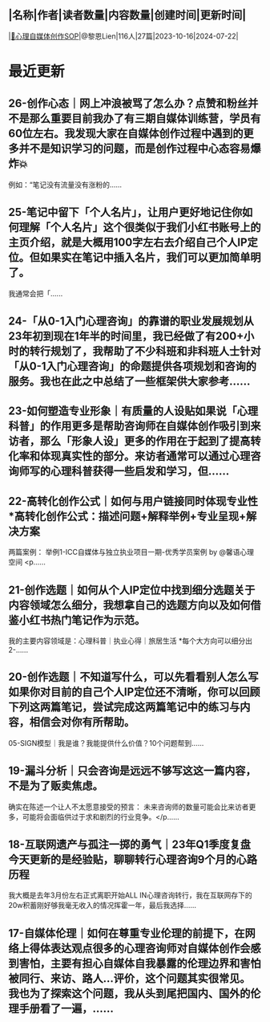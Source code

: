 |名称|作者|读者数量|内容数量|创建时间|更新时间|
---
|[📕心理自媒体创作SOP](https://xiaobot.net/p/lien2023?refer=0b133df9-27dc-423b-8101-639049001c13)|@黎恩Lien|116人|27篇|2023-10-16|2024-07-22|

# 最近更新
## 26-创作心态｜网上冲浪被骂了怎么办？点赞和粉丝并不是那么重要目前我办了有三期自媒体训练营，学员有60位左右。我发现大家在自媒体创作过程中遇到的更多并不是知识学习的问题，而是创作过程中心态容易爆炸💥

例如：“笔记没有流量没有涨粉的......
## 25-笔记中留下「个人名片」，让用户更好地记住你如何理解「个人名片」这个很类似于我们小红书账号上的主页介绍，就是大概用100字左右去介绍自己个人IP定位。但如果实在笔记中插入名片，我们可以更加简单明了。

我通常会把「......
## 24-「从0-1入门心理咨询」的靠谱的职业发展规划从23年初到现在1年半的时间里，我已经做了有200+小时的转行规划了，我帮助了不少科班和非科班人士针对「从0-1入门心理咨询」的命题提供各项规划和咨询的服务。我也在此之中总结了一些框架供大家参考......
## 23-如何塑造专业形象｜有质量的人设贴如果说「心理科普」的作用更多是帮助咨询师在自媒体创作吸引到来访者，那么「形象人设」更多的作用在于起到了提高转化率和体现真实性的部分。来访者通常可以通过心理咨询师写的心理科普获得一些启发和学习，但......
## 22-高转化创作公式｜如何与用户链接同时体现专业性*高转化创作公式：描述问题+解释举例+专业呈现+解决方案

两篇案例：
举例1-ICC自媒体与独立执业项目一期-优秀学员案例 by @馨语心理空间
<p......
## 21-创作选题｜如何从个人IP定位中找到细分选题关于内容领域怎么细分，我想拿自己的选题方向以及如何借鉴小红书热门笔记作为示范。

我的主要内容领域是：心理科普｜执业心得｜旅居生活
*每个大方向可以细分出2-......
## 20-创作选题｜不知道写什么，可以先看看别人怎么写如果你对目前的自己个人IP定位还不清晰，你可以回顾下列这两篇笔记，尝试完成这两篇笔记中的练习与内容，相信会对你有所帮助。
05-SIGN模型｜我是谁？我能提供什么价值？10个问题帮到......
## 19-漏斗分析｜只会咨询是远远不够写这这一篇内容，不是为了贩卖焦虑。

确实在陈述一个让人不太愿意接受的预言：
未来咨询师的数量可能会比来访者更多，可能将会面临供过于求和剧烈的行业竞争。</p......
## 18-互联网遗产与孤注一掷的勇气｜23年Q1季度复盘今天更新的是经验贴，聊聊转行心理咨询9个月的心路历程
我大概是去年3月份左右正式离职开始ALL IN心理咨询转行，我在互联网存下的20w积蓄刚好够我毫无收入的情况挥霍一年，最后我选择......
## 17-自媒体伦理｜如何在尊重专业伦理的前提下，在网络上得体表达观点很多的心理咨询师对自媒体创作会感到害怕，主要有担心自媒体自我暴露的伦理边界和害怕被同行、来访、路人...评价，这个问题其实很常见。我也为了探索这个问题，我从头到尾把国内、国外的伦理手册看了一遍，......

